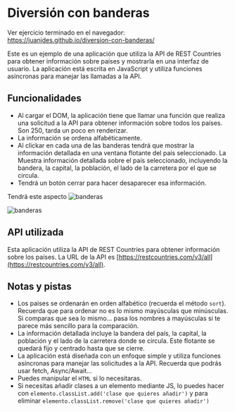 # Diversión con banderas
Ver ejercicio terminado en el navegador: https://juanjdes.github.io/diversion-con-banderas/

Este es un ejemplo de una aplicación que utiliza la API de REST Countries para obtener información sobre países y mostrarla en una interfaz de usuario. La aplicación está escrita en JavaScript y utiliza funciones asíncronas para manejar las llamadas a la API.

## Funcionalidades

- Al cargar el DOM, la aplicación tiene que llamar una función que realiza una solicitud a la API para obtener información sobre todos los países. Son 250, tarda un poco en renderizar.
- La información se ordena alfabéticamente.
- Al clickar en cada una de las banderas tendrá que mostrar la información detallada en una ventana flotante del país seleccionado. La Muestra información detallada sobre el país seleccionado, incluyendo la bandera, la capital, la población, el lado de la carretera por el que se circula.
- Tendrá un botón cerrar para hacer desaparecer esa información.

Tendrá este aspecto
![banderas](./img/banderas-1.png)

![banderas](./img/banderas-2.png)

## API utilizada

Esta aplicación utiliza la API de REST Countries para obtener información sobre los países. La URL de la API es [https://restcountries.com/v3/all](https://restcountries.com/v3/all).


## Notas y pistas

- Los paises se ordenarán en orden alfabético (recuerda el método `sort`). Recuerda que para ordenar no es lo mismo mayúsculas que minúsculas. Si comparas que sea lo mismo... pasa los nombres a mayúsculas si te parece más sencillo para la comparación.
- La información detallada incluye la bandera del país, la capital, la población y el lado de la carretera donde se circula. Este flotante se quedará fijo y centrado hasta que se cierre.
- La aplicación está diseñada con un enfoque simple y utiliza funciones asíncronas para manejar las solicitudes a la API. Recuerda que podrás usar fetch, Async/Await...
- Puedes manipular el `HTML` si lo necesitaras. 
- Si necesitas añadir clases a un elemento mediante JS, lo puedes hacer con `elemento.classList.add('clase que quieres añadir')` y para eliminar `elemento.classList.remove('clase que quieres añadir')`
